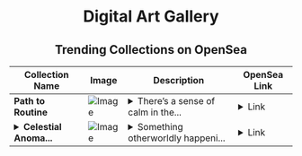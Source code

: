 <div align="center">

# Digital Art Gallery

## Trending Collections on OpenSea

| Collection Name                       | Image                                                                                     | Description                       | OpenSea Link                                                                                          |
|---------------------------------------|-------------------------------------------------------------------------------------------|-----------------------------------|--------------------------------------------------------------------------------------------------------|
| **Path to Routine** | ![Image](https://i.seadn.io/s/raw/files/a96a85b434e0380e0b6cfc6f04ba4b22.jpg?w=500&auto=format?w=200&auto=format) | <details><summary>There’s a sense of calm in the...</summary>There’s a sense of calm in the everyday ritual, the kind of routine that brings comfort in its familiarity. It’s a glimpse into the quiet rhythms of daily Roman life.</details> | <details><summary>Link</summary>[Path to Routine](https://opensea.io/collection/path-to-routine)</details> |
| **<details><summary>Celestial Anoma...</summary>Celestial Anomaly</details>** | ![Image](https://i.seadn.io/s/raw/files/630fdecc4cbeae2388949fe765d53aeb.png?w=500&auto=format?w=200&auto=format) | <details><summary>Something otherworldly happeni...</summary>Something otherworldly happening in the desert.</details> | <details><summary>Link</summary>[Celestial Anomaly](https://opensea.io/collection/celestial-anomaly)</details> |

</div>